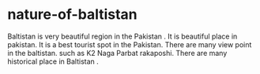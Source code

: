 # nature-of-baltistan
Baltistan is very  beautiful region in the Pakistan . It is beautiful place in pakistan. It is a best tourist spot in the Pakistan.  There are many  view point in the baltistan. such as K2 Naga Parbat rakaposhi. There are many historical place in Baltistan .
